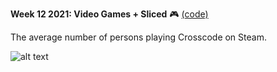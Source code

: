 **Week 12 2021: Video Games + Sliced** :video_game: [(code)](https://github.com/luisfrein/R_Tidytuesday/blob/master/2021/W12_Video_Games_and_Sliced/W12_Video_Games_and_Sliced.R)

The average number of persons playing Crosscode on Steam.

![alt text](https://github.com/luisfrein/R_Tidytuesday/blob/master/2021/W12_Video_Games_and_Sliced/crosscode.png)
